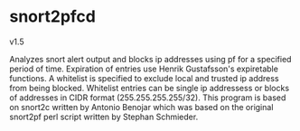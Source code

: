 # snort2pfcd
v1.5

Analyzes snort alert output and blocks ip addresses using pf for a specified
period of time. Expiration of entries use Henrik Gustafsson's expiretable
functions. A whitelist is specified to exclude local and trusted ip address
from being blocked. Whitelist entries can be single ip addressess or blocks
of addresses in CIDR format (255.255.255.255/32). This program is based on
snort2c written by Antonio Benojar which was based on the original snort2pf
perl script written by Stephan Schmieder.

